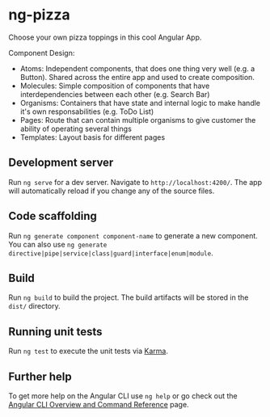 # ng-pizza
Choose your own pizza toppings in this cool Angular App.

Component Design:

- Atoms: Independent components, that does one thing very well (e.g. a Button). Shared across the entire app and used to create composition.
- Molecules: Simple composition of components that have interdependencies between each other (e.g. Search Bar)
- Organisms: Containers that have state and internal logic to make handle it's own responsabilities (e.g. ToDo List)
- Pages: Route that can contain multiple organisms to give customer the ability of operating several things
- Templates: Layout basis for different pages

## Development server

Run `ng serve` for a dev server. Navigate to `http://localhost:4200/`. The app will automatically reload if you change any of the source files.

## Code scaffolding

Run `ng generate component component-name` to generate a new component. You can also use `ng generate directive|pipe|service|class|guard|interface|enum|module`.

## Build

Run `ng build` to build the project. The build artifacts will be stored in the `dist/` directory.

## Running unit tests

Run `ng test` to execute the unit tests via [Karma](https://karma-runner.github.io).

## Further help

To get more help on the Angular CLI use `ng help` or go check out the [Angular CLI Overview and Command Reference](https://angular.io/cli) page.
